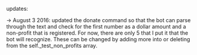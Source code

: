 updates:

-> August 3 2016: updated the donate command so that the bot can parse through the text and check for the first number as a dollar amount and a non-profit that is registered. For now, there are only 5 that I put it that the bot will recognize. These can be changed by adding more into or deleting from the self._test_non_profits array.